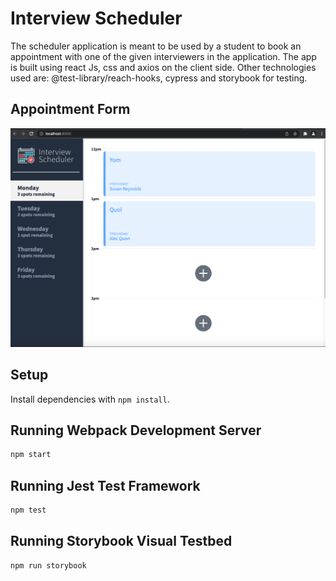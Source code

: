 # Interview Scheduler
The scheduler application is meant to be used by a student to book 
an appointment with one of the given interviewers in the application. The app is built using react Js, css and axios on the client side. Other technologies used are: @test-library/reach-hooks, cypress and storybook for testing.

## Appointment Form
!["screen showing the appointment list"](https://github.com/AlexThon/scheduler/blob/master/doc/form-interviewList.png)

## Setup

Install dependencies with `npm install`.

## Running Webpack Development Server

```sh
npm start
```

## Running Jest Test Framework

```sh
npm test
```

## Running Storybook Visual Testbed

```sh
npm run storybook
```
